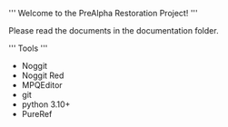 '''
Welcome to the PreAlpha Restoration Project!
'''

Please read the documents in the documentation folder.


'''
Tools
'''

* Noggit
* Noggit Red
* MPQEditor
* git
* python 3.10+
* PureRef


